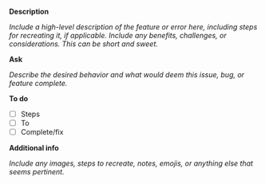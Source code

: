 **Description**

*Include a high-level description of the feature or error here, including steps
for recreating it, if applicable. Include any benefits, challenges, or
considerations. This can be short and sweet.*

**Ask**

*Describe the desired behavior and what would deem this issue, bug, or feature
complete.*

**To do**
- [ ] Steps
- [ ] To
- [ ] Complete/fix

**Additional info**

*Include any images, steps to recreate, notes, emojis, or anything else that
seems pertinent.*

